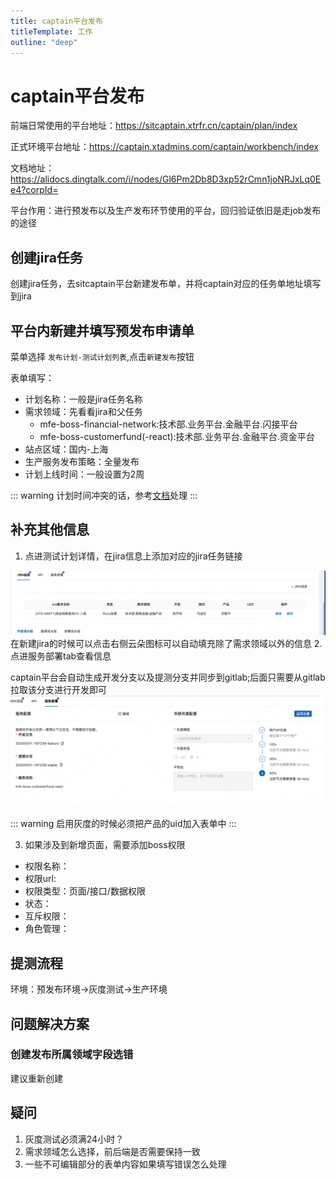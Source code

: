 ```yaml
---
title: captain平台发布
titleTemplate: 工作
outline: "deep"
---
```

# captain平台发布

前端日常使用的平台地址：https://sitcaptain.xtrfr.cn/captain/plan/index

正式环境平台地址：https://captain.xtadmins.com/captain/workbench/index

文档地址：https://alidocs.dingtalk.com/i/nodes/Gl6Pm2Db8D3xp52rCmn1joNRJxLq0Ee4?corpId=

平台作用：进行预发布以及生产发布环节使用的平台，回归验证依旧是走job发布的途径


## 创建jira任务
创建jira任务，去sitcaptain平台新建发布单，并将captain对应的任务单地址填写到jira
## 平台内新建并填写预发布申请单
菜单选择 `发布计划-测试计划列表`,点击`新建发布`按钮

表单填写：
- 计划名称：一般是jira任务名称
- 需求领域：先看看jira和父任务
    - mfe-boss-financial-network:技术部.业务平台.金融平台.闪接平台
    - mfe-boss-customerfund(-react):技术部.业务平台.金融平台.资金平台
- 站点区域：国内-上海
- 生产服务发布策略：全量发布
- 计划上线时间：一般设置为2周

::: warning
计划时间冲突的话，参考[文档](https://alidocs.dingtalk.com/i/nodes/ydxXB52LJq73AObxiELzRb1qWqjMp697?utm_scene=team_space)处理
:::

## 补充其他信息

1. 点进测试计划详情，在jira信息上添加对应的jira任务链接

![captain平台](./imgs/001_captain01.png)
在新建jira的时候可以点击右侧云朵图标可以自动填充除了需求领域以外的信息
2. 点进服务部署tab查看信息

captain平台会自动生成开发分支以及提测分支并同步到gitlab;后面只需要从gitlab拉取该分支进行开发即可
![分支信息](./imgs/001_captain_branch.png)

::: warning
启用灰度的时候必须把产品的uid加入表单中
:::

3. 如果涉及到新增页面，需要添加boss权限
- 权限名称：
- 权限url:
- 权限类型：页面/接口/数据权限
- 状态：
- 互斥权限：
- 角色管理：

## 提测流程
环境：预发布环境->灰度测试->生产环境

## 问题解决方案
### 创建发布所属领域字段选错
建议重新创建
## 疑问
1. 灰度测试必须满24小时？
2. 需求领域怎么选择，前后端是否需要保持一致
3. 一些不可编辑部分的表单内容如果填写错误怎么处理
